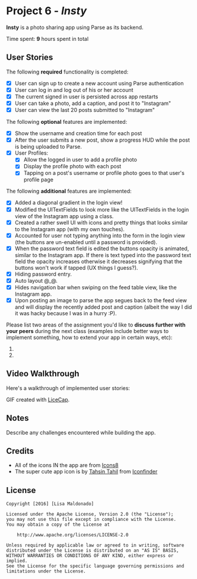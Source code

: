 # Project 6 - *Insty*

**Insty** is a photo sharing app using Parse as its backend.

Time spent: **9** hours spent in total

## User Stories

The following **required** functionality is completed:

- [x] User can sign up to create a new account using Parse authentication
- [x] User can log in and log out of his or her account
- [x] The current signed in user is persisted across app restarts
- [x] User can take a photo, add a caption, and post it to "Instagram"
- [x] User can view the last 20 posts submitted to "Instagram"

The following **optional** features are implemented:

- [x] Show the username and creation time for each post
- [x] After the user submits a new post, show a progress HUD while the post is being uploaded to Parse.
- [x] User Profiles:
   - [x] Allow the logged in user to add a profile photo
   - [x] Display the profile photo with each post
   - [x] Tapping on a post's username or profile photo goes to that user's profile page

The following **additional** features are implemented:

- [x] Added a diagonal gradient in the login view!
- [x] Modified the UITextFields to look more like the UITextFields in the login view of the Instagram app using a class.
- [x] Created a rather swell UI with icons and pretty things that looks similar to the Instagram app (with my own touches).
- [x] Accounted for user not typing anything into the form in the login view (the buttons are un-enabled until a password is provided).
- [x] When the password text field is edited the buttons opacity is animated, similar to the Instagram app. If there is text typed into the password text field the opacity increases otherwise it decreases signifying that the buttons won't work if tapped (UX things I guess?).
- [x] Hiding password entry.
- [x] Auto layout @_@.
- [x] Hides navigation bar when swiping on the feed table view, like the Instagram app.
- [x] Upon posting an image to parse the app segues back to the feed view and will display the recently added post and caption (albeit the way I did it was hacky because I was in a hurry :P).

Please list two areas of the assignment you'd like to **discuss further with your peers** during the next class (examples include better ways to implement something, how to extend your app in certain ways, etc):

1.
2.

## Video Walkthrough

Here's a walkthrough of implemented user stories:

<!--<img src='http://i.imgur.com/link/to/your/gif/file.gif' title='Video Walkthrough' width='' alt='Video Walkthrough' />-->

GIF created with [LiceCap](http://www.cockos.com/licecap/).

## Notes

Describe any challenges encountered while building the app.

## Credits

   - All of the icons IN the app are from [Icons8](https://icons8.com)
   - The super cute app icon is by [Tahsin Tahil](https://www.iconfinder.com/tahsintahil) from [Iconfinder](https://www.iconfinder.com/icons/381384/instagram_logo_icon#size=128)

## License

    Copyright [2016] [Lisa Maldonado]

    Licensed under the Apache License, Version 2.0 (the "License");
    you may not use this file except in compliance with the License.
    You may obtain a copy of the License at

        http://www.apache.org/licenses/LICENSE-2.0

    Unless required by applicable law or agreed to in writing, software
    distributed under the License is distributed on an "AS IS" BASIS,
    WITHOUT WARRANTIES OR CONDITIONS OF ANY KIND, either express or implied.
    See the License for the specific language governing permissions and
    limitations under the License.